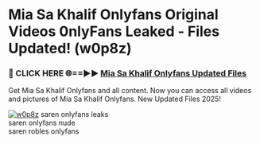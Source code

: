 # Mia Sa Khalif Onlyfans Original Videos 0nlyFans Leaked - Files Updated! (w0p8z)

<h3>🔴 CLICK HERE 🌐==►► <a href="https://tinyurl.com/x26r9saj" rel="nofollow">Mia Sa Khalif Onlyfans Updated Files</a></h3>

Get Mia Sa Khalif Onlyfans and all content. Now you can access all videos and pictures of Mia Sa Khalif Onlyfans. New Updated Files 2025!

[![w0p8z](https://i.imgur.com/LkgZPqh.gif)](https://tinyurl.com/x26r9saj)
saren onlyfans leaks<br>
saren onlyfans nude<br>
saren robles onlyfans